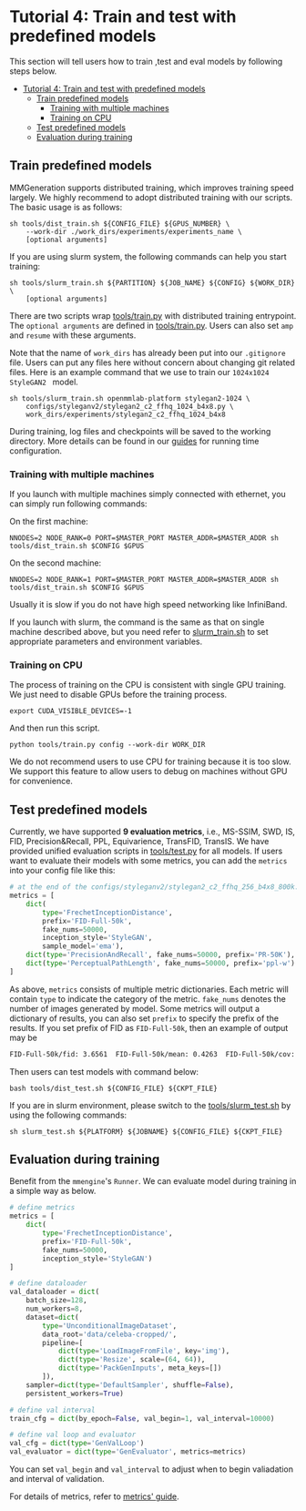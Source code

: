 # Tutorial 4: Train and test with predefined models

This section will tell users how to train ,test and eval models by following steps below.

- [Tutorial 4: Train and test with predefined models](#tutorial-4-train-and-test-with-predefined-models)
  - [Train predefined models](#train-predefined-models)
    - [Training with multiple machines](#training-with-multiple-machines)
    - [Training on CPU](#training-on-cpu)
  - [Test predefined models](#test-predefined-models)
  - [Evaluation during training](#evaluation-during-training)

## Train predefined models

MMGeneration supports distributed training, which improves training speed largely. We highly recommend to adopt distributed training with our scripts. The basic usage is as follows:

```shell
sh tools/dist_train.sh ${CONFIG_FILE} ${GPUS_NUMBER} \
    --work-dir ./work_dirs/experiments/experiments_name \
    [optional arguments]
```

If you are using slurm system, the following commands can help you start training:

```shell
sh tools/slurm_train.sh ${PARTITION} ${JOB_NAME} ${CONFIG} ${WORK_DIR} \
    [optional arguments]
```

There are two scripts wrap [tools/train.py](../../../tools/train.py) with distributed training entrypoint. The `optional arguments` are defined in [tools/train.py](https://github.com/open-mmlab/mmgeneration/tree/master/tools/train.py). Users can also set `amp` and `resume` with these arguments.

Note that the name of `work_dirs` has already been put into our `.gitignore` file. Users can put any files here without concern about changing git related files. Here is an example command that we use to train our `1024x1024 StyleGAN2 ` model.

```shell
sh tools/slurm_train.sh openmmlab-platform stylegan2-1024 \
    configs/styleganv2/stylegan2_c2_ffhq_1024_b4x8.py \
    work_dirs/experiments/stylegan2_c2_ffhq_1024_b4x8
```

During training, log files and checkpoints will be saved to the working directory. More details can be found in our [guides](1_config.md) for running time configuration.

### Training with multiple machines

If you launch with multiple machines simply connected with ethernet, you can simply run following commands:

On the first machine:

```shell
NNODES=2 NODE_RANK=0 PORT=$MASTER_PORT MASTER_ADDR=$MASTER_ADDR sh tools/dist_train.sh $CONFIG $GPUS
```

On the second machine:

```shell
NNODES=2 NODE_RANK=1 PORT=$MASTER_PORT MASTER_ADDR=$MASTER_ADDR sh tools/dist_train.sh $CONFIG $GPUS
```

Usually it is slow if you do not have high speed networking like InfiniBand.

If you launch with slurm, the command is the same as that on single machine described above, but you need refer to [slurm_train.sh](https://github.com/open-mmlab/mmgeneration/blob/master/tools/slurm_train.sh) to set appropriate parameters and environment variables.

### Training on CPU

The process of training on the CPU is consistent with single GPU training. We just need to disable GPUs before the training process.

```shell
export CUDA_VISIBLE_DEVICES=-1
```

And then run this script.

```shell
python tools/train.py config --work-dir WORK_DIR
```

>

We do not recommend users to use CPU for training because it is too slow. We support this feature to allow users to debug on machines without GPU for convenience.

## Test predefined models

Currently, we have supported **9 evaluation metrics**, i.e., MS-SSIM, SWD, IS, FID, Precision&Recall, PPL, Equivarience, TransFID, TransIS. We have provided unified evaluation scripts in [tools/test.py](https://github.com/open-mmlab/mmgeneration/tree/1.x/tools/test.py) for all models. If users want to evaluate their models with some metrics, you can add the `metrics` into your config file like this:

```python
# at the end of the configs/styleganv2/stylegan2_c2_ffhq_256_b4x8_800k.py
metrics = [
    dict(
        type='FrechetInceptionDistance',
        prefix='FID-Full-50k',
        fake_nums=50000,
        inception_style='StyleGAN',
        sample_model='ema'),
    dict(type='PrecisionAndRecall', fake_nums=50000, prefix='PR-50K'),
    dict(type='PerceptualPathLength', fake_nums=50000, prefix='ppl-w')
]
```

As above, `metrics` consists of multiple metric dictionaries. Each metric will contain `type` to indicate the category of the metric. `fake_nums` denotes the number of images generated by model. Some metrics will output a dictionary of results, you can also set `prefix`  to specify the prefix of the results.
If you set prefix of FID as `FID-Full-50k`, then an example of output may be

```bash
FID-Full-50k/fid: 3.6561  FID-Full-50k/mean: 0.4263  FID-Full-50k/cov: 3.2298
```

Then users can test models with command below:

```shell
bash tools/dist_test.sh ${CONFIG_FILE} ${CKPT_FILE}
```

If you are in slurm environment, please switch to the [tools/slurm_test.sh](https://github.com/open-mmlab/mmgeneration/tree/1.x/tools/slurm_test.sh) by using the following commands:

```shell
sh slurm_test.sh ${PLATFORM} ${JOBNAME} ${CONFIG_FILE} ${CKPT_FILE}
```

## Evaluation during training

Benefit from the `mmengine`'s `Runner`. We can evaluate model during training in a simple way as below.

```python
# define metrics
metrics = [
    dict(
        type='FrechetInceptionDistance',
        prefix='FID-Full-50k',
        fake_nums=50000,
        inception_style='StyleGAN')
]

# define dataloader
val_dataloader = dict(
    batch_size=128,
    num_workers=8,
    dataset=dict(
        type='UnconditionalImageDataset',
        data_root='data/celeba-cropped/',
        pipeline=[
            dict(type='LoadImageFromFile', key='img'),
            dict(type='Resize', scale=(64, 64)),
            dict(type='PackGenInputs', meta_keys=[])
        ]),
    sampler=dict(type='DefaultSampler', shuffle=False),
    persistent_workers=True)

# define val interval
train_cfg = dict(by_epoch=False, val_begin=1, val_interval=10000)

# define val loop and evaluator
val_cfg = dict(type='GenValLoop')
val_evaluator = dict(type='GenEvaluator', metrics=metrics)
```

You can set `val_begin` and `val_interval` to adjust when to begin valiadation and interval of validation.

For details of metrics, refer to [metrics' guide](../advanced_guides/metrics.md).
